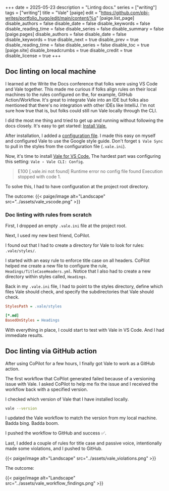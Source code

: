 +++
date = 2025-05-23
description = "Linting docs."
series = ["writing"]
tags = ["writing"]
title = "Vale"
[paige]
edit = "https://github.com/pbj-writes/portfolio_hugo/edit/main/content/%s"
[paige.list_page]
disable_authors = false
disable_date = false
disable_keywords = false
disable_reading_time = false
disable_series = false
disable_summary = false
[paige.pages]
disable_authors = false
disable_date = false
disable_keywords = true
disable_next = true
disable_prev = true
disable_reading_time = false
disable_series = false
disable_toc = true
[paige.site]
disable_breadcrumbs = true
disable_credit = true
disable_license = true
+++

## Doc linting on local machine

I learned at the Write the Docs conference that folks were using VS Code and Vale together. This made me curious if folks align rules on their local machines to the rules configured on the, for example, GitHub Action/Workflow. It's great to integrate Vale into an IDE but folks also mentioned that there's no integration with other IDEs like IntelliJ. I'm not sure how true that is, but folks could still run Vale locally through the CLI.

I did the most me thing and tried to get up and running without following the docs closely. It's easy to get started: [Install Vale.](https://vale.sh/docs/install)

After installation, I added a [configuration file](https://vale.sh/docs/vale-ini). I made this easy on myself and configured Vale to use the Google style guide. Don't forget `$ Vale Sync` to pull in the styles from the configuration file (`.vale.ini`).

Now, it's time to install [Vale for VS Code.](https://marketplace.visualstudio.com/items?itemName=ChrisChinchilla.vale-vscode) The hardest part was configuring this setting: `Vale › Vale CLI: Config`.

> E100 [.vale.ini not found] Runtime error no config file found Execution stopped with code 1.

To solve this, I had to have configuration at the project root directory.

The outcome:
{{< paige/image alt="Landscape" src="../assets/vale_vscode.png" >}}

### Doc linting with rules from scratch

First, I dropped an empty `.vale.ini` file at the project root.

Next, I used my new best friend, CoPilot.

I found out that I had to create a directory for Vale to look for rules: `.vale/styles/`.

I started with an easy rule to enforce title case on all headers. CoPilot helped me create a new file to configure the rule, `Headings/TitleCaseHeaders.yml`. Notice that I also had to create a new directory within styles called, `Headings`.

Back in my `.vale.ini` file, I had to point to the styles directory, define which files Vale should check, and specify the subdirectories that Vale should check.

```ini
StylesPath = .vale/styles

[*.md]
BasedOnStyles = Headings
```

With everything in place, I could start to test with Vale in VS Code. And I had immediate results.

## Doc linting via GitHub action

After using CoPilot for a few hours, I finally got Vale to work as a GitHub action.

The first workflow that CoPilot generated failed because of a versioning issue with Vale. I asked CoPilot to help me fix the issue and I received the workflow back with a specified version.

I checked which version of Vale that I have installed locally.

```bash
vale --version
```

I updated the Vale workflow to match the version from my local machine. Badda bing. Badda boom.

I pushed the workflow to GitHub and success ✅.

Last, I added a couple of rules for title case and passive voice, intentionally made some violations, and I pushed to GitHub.

{{< paige/image alt="Landscape" src="../assets/vale_violations.png" >}}

The outcome:

{{< paige/image alt="Landscape" src="../assets/vale_workflow_findings.png" >}}
